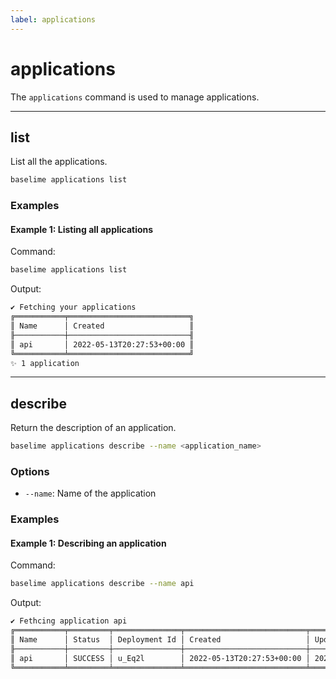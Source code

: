 ```yaml
---
label: applications
---
```


# applications

The `applications` command is used to manage applications.

---

## list

List all the applications.

```bash #
baselime applications list
```

### Examples

#### Example 1: Listing all applications

Command:

```bash #
baselime applications list
```

Output:

```txt
✔ Fetching your applications
╔═══════════╤═══════════════════════════╗
║ Name      │ Created                   ║
╟───────────┼───────────────────────────╢
║ api       │ 2022-05-13T20:27:53+00:00 ║
╚═══════════╧═══════════════════════════╝
✨ 1 application
```

---

## describe

Return the description of an application.

```bash #
baselime applications describe --name <application_name>
```

### Options

- `--name`: Name of the application

### Examples

#### Example 1: Describing an application

Command:

```bash #
baselime applications describe --name api
```

Output:

```txt
✔ Fethcing application api
╔═══════════╤═════════╤═══════════════╤═══════════════════════════╤═══════════════════════════╗
║ Name      │ Status  │ Deployment Id │ Created                   │ Updated                   ║
╟───────────┼─────────┼───────────────┼───────────────────────────┼───────────────────────────╢
║ api       │ SUCCESS │ u_Eq2l        │ 2022-05-13T20:27:53+00:00 │ 2022-05-08T17:18:57+00:00 ║
╚═══════════╧═════════╧═══════════════╧═══════════════════════════╧═══════════════════════════╝
```
